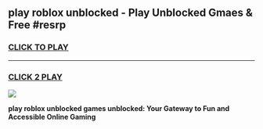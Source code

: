 
## play roblox unblocked - Play Unblocked Gmaes & Free #resrp
<h3>
<a href="https://news.freeplayer.one?title=play_roblox_unblocked&ref=03M">CLICK TO PLAY</a></h3>
<hr>

<h3>
<a href="https://news.freeplayer.one?title=play_roblox_unblocked&ref=03M">CLICK 2 PLAY</a>
  
</h3>

<a href="https://news.freeplayer.one?title=play_roblox_unblocked&ref=03M"><img src="https://clearcache.store/games.png"></a>


**play roblox unblocked games unblocked: Your Gateway to Fun and Accessible Online Gaming**
